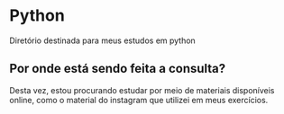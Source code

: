 # Python
Diretório destinada para meus estudos em python

## Por onde está sendo feita a consulta?
Desta vez, estou procurando estudar por meio de materiais disponíveis online, como o material do instagram que utilizei 
em meus exercícios.